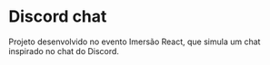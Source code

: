 <h1>Discord chat</h1>

Projeto desenvolvido no evento Imersão React, que simula um chat inspirado no chat do Discord.